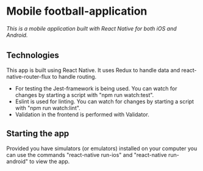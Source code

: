 # Mobile football-application
###### This is a mobile application built with React Native for both iOS and Android.

## Technologies
This app is built using React Native. It uses Redux to handle data and react-native-router-flux to handle routing.
* For testing the Jest-framework is being used. You can watch for changes by starting a script with "npm run watch:test".
* Eslint is used for linting. You can watch for changes by starting a script with "npm run watch:lint".
* Validation in the frontend is performed with Validator.

## Starting the app
Provided you have simulators (or emulators) installed on your computer you can use the commands "react-native run-ios" and "react-native run-android" to view the app.